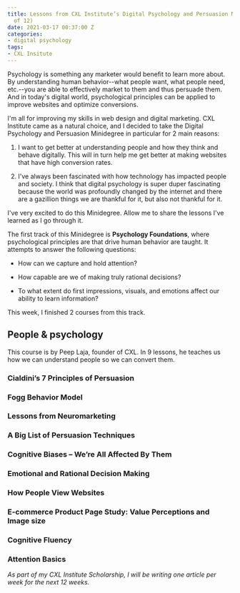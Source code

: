 ```yaml
---
title: Lessons from CXL Institute’s Digital Psychology and Persuasion Minidegree (1
  of 12)
date: 2021-03-17 00:37:00 Z
categories:
- digital psychology
tags:
- CXL Insitute
---
```


Psychology is something any marketer would benefit to learn more about. By understanding human behavior--what people want, what people need, etc.--you are able to effectively market to them and thus persuade them. And in today's digital world, psychological principles can be applied to improve websites and optimize conversions.

I'm all for improving my skills in web design and digital marketing. CXL Institute came as a natural choice, and I decided to take the Digital Psychology and Persuasion Minidegree in particular for 2 main reasons:

1. I want to get better at understanding people and how they think and behave digitally. This will in turn help me get better at making websites that have high conversion rates.

2. I've always been fascinated with how technology has impacted people and society. I think that digital psychology is super duper fascinating because the world was profoundly changed by the internet and there are a gazillion things we are thankful for it, but also not thankful for it.

I've very excited to do this Minidegree. Allow me to share the lessons I've learned as I go through it.

The first track of this Minidegree is **Psychology Foundations**, where psychological principles are that drive human behavior are taught. It attempts to answer the following questions:

* How can we capture and hold attention?

* How capable are we of making truly rational decisions?

* To what extent do first impressions, visuals, and emotions affect our ability to learn information?

This week, I finished 2 courses from this track.

## People & psychology

This course is by Peep Laja, founder of CXL. In 9 lessons, he teaches us how we can understand people so we can convert them.

### Cialdini’s 7 Principles of Persuasion

### Fogg Behavior Model

### Lessons from Neuromarketing

### A Big List of Persuasion Techniques

### Cognitive Biases – We’re All Affected By Them

### Emotional and Rational Decision Making

### How People View Websites

### E-commerce Product Page Study: Value Perceptions and Image size

### Cognitive Fluency

### Attention Basics

*As part of my CXL Institute Scholarship, I will be writing one article per week for the next 12 weeks.*